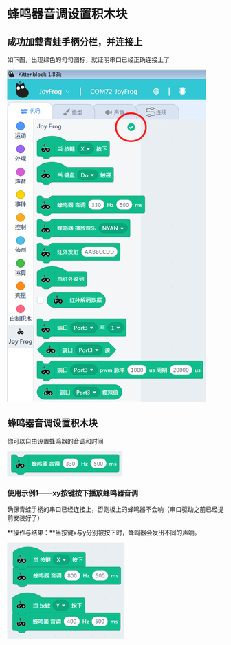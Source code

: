 # 蜂鸣器音调设置积木块

## 成功加载青蛙手柄分栏，并连接上

如下图，出现绿色的勾勾图标，就证明串口已经正确连接上了

![](./images/c03_01.png)


## 蜂鸣器音调设置积木块

你可以自由设置蜂鸣器的音调和时间

![](./images/c03_04.png)

### 使用示例1——xy按键按下播放蜂鸣器音调

确保青蛙手柄的串口已经连接上，否则板上的蜂鸣器不会响（串口驱动之前已经提前安装好了）

**操作与结果：**当按键x与y分别被按下时，蜂鸣器会发出不同的声响。

![](./images/c03_17.png)
